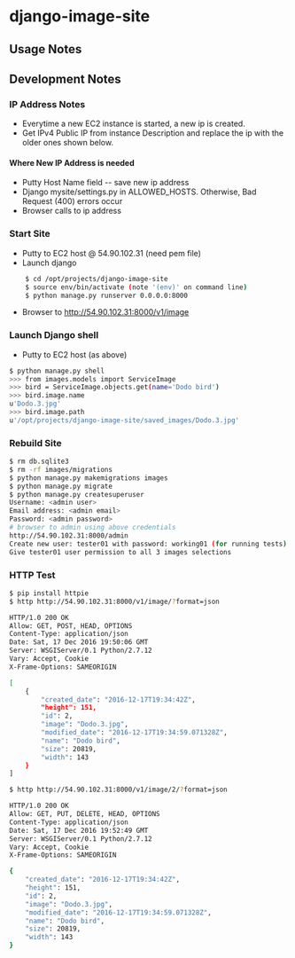 # django-image-site

## Usage Notes

## Development Notes
### IP Address Notes
+ Everytime a new EC2 instance is started, a new ip is created.
+ Get IPv4 Public IP from instance Description and replace the ip with the older ones shown below.

#### Where New IP Address is needed
+ Putty Host Name field -- save new ip address
+ Django mysite/settings.py in ALLOWED_HOSTS. Otherwise, Bad Request (400) errors occur
+ Browser calls to ip address

### Start Site
+ Putty to EC2 host @ 54.90.102.31 (need pem file)
+ Launch django
```bash
    $ cd /opt/projects/django-image-site
    $ source env/bin/activate (note '(env)' on command line)
    $ python manage.py runserver 0.0.0.0:8000
```
+ Browser to http://54.90.102.31:8000/v1/image

### Launch Django shell
+ Putty to EC2 host (as above)
```bash
$ python manage.py shell
>>> from images.models import ServiceImage
>>> bird = ServiceImage.objects.get(name='Dodo bird')
>>> bird.image.name
u'Dodo.3.jpg'
>>> bird.image.path
u'/opt/projects/django-image-site/saved_images/Dodo.3.jpg'
```

### Rebuild Site
```bash
$ rm db.sqlite3
$ rm -rf images/migrations
$ python manage.py makemigrations images
$ python manage.py migrate
$ python manage.py createsuperuser
Username: <admin user>
Email address: <admin email>
Password: <admin password>
# browser to admin using above credentials
http://54.90.102.31:8000/admin
Create new user: tester01 with password: working01 (for running tests)
Give tester01 user permission to all 3 images selections
```

### HTTP Test
```bash
$ pip install httpie
$ http http://54.90.102.31:8000/v1/image/?format=json

HTTP/1.0 200 OK
Allow: GET, POST, HEAD, OPTIONS
Content-Type: application/json
Date: Sat, 17 Dec 2016 19:50:06 GMT
Server: WSGIServer/0.1 Python/2.7.12
Vary: Accept, Cookie
X-Frame-Options: SAMEORIGIN

[
    {
        "created_date": "2016-12-17T19:34:42Z",
        "height": 151,
        "id": 2,
        "image": "Dodo.3.jpg",
        "modified_date": "2016-12-17T19:34:59.071328Z",
        "name": "Dodo bird",
        "size": 20819,
        "width": 143
    }
]

$ http http://54.90.102.31:8000/v1/image/2/?format=json

HTTP/1.0 200 OK
Allow: GET, PUT, DELETE, HEAD, OPTIONS
Content-Type: application/json
Date: Sat, 17 Dec 2016 19:52:49 GMT
Server: WSGIServer/0.1 Python/2.7.12
Vary: Accept, Cookie
X-Frame-Options: SAMEORIGIN

{
    "created_date": "2016-12-17T19:34:42Z",
    "height": 151,
    "id": 2,
    "image": "Dodo.3.jpg",
    "modified_date": "2016-12-17T19:34:59.071328Z",
    "name": "Dodo bird",
    "size": 20819,
    "width": 143
}

```
